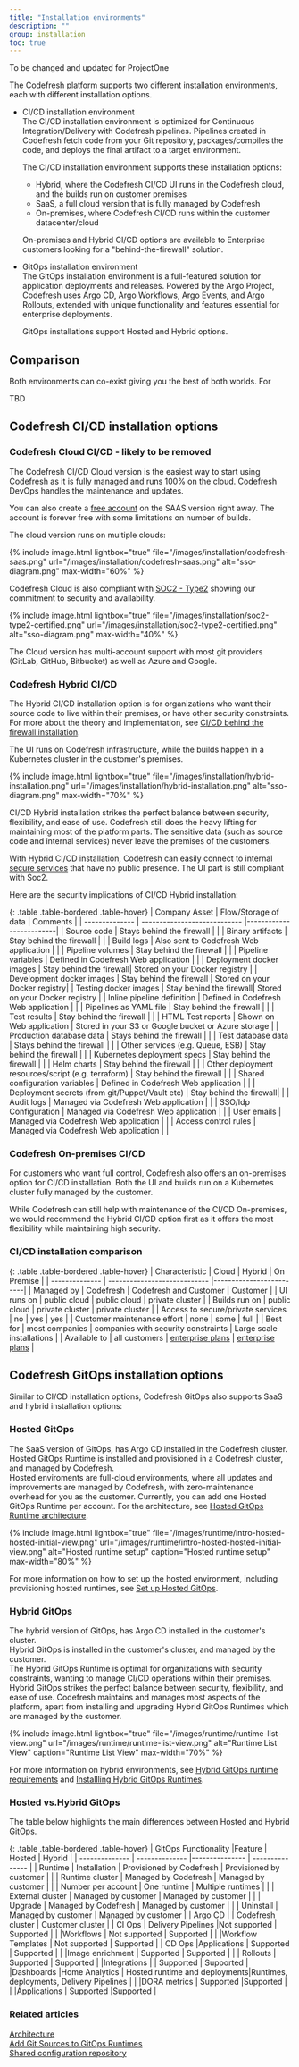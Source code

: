 ```yaml
---
title: "Installation environments"
description: ""
group: installation
toc: true
---
```

To be changed and updated for ProjectOne

The Codefresh platform supports two different installation environments, each with different installation options.

* CI/CD installation environment  
  The CI/CD installation environment is optimized for Continuous Integration/Delivery with Codefresh pipelines. Pipelines created in Codefresh fetch code from your Git repository, packages/compiles the code, and deploys the final artifact to a target environment.

  The CI/CD installation environment supports these installation options:  
  * Hybrid, where the Codefresh CI/CD UI runs in the Codefresh cloud, and the builds run on customer premises
  * SaaS, a full cloud version that is fully managed by Codefresh
  * On-premises, where Codefresh CI/CD runs within the customer datacenter/cloud

  On-premises and Hybrid CI/CD options are available to Enterprise customers looking for a "behind-the-firewall" solution.

* GitOps installation environment  
  The GitOps installation environment is a full-featured solution for application deployments and releases. Powered by the Argo Project, Codefresh uses Argo CD, Argo Workflows, Argo Events, and Argo Rollouts, extended with unique functionality and features essential for enterprise deployments.

  GitOps installations support Hosted and Hybrid options. 

##  Comparison
Both environments can co-exist giving you the best of both worlds. For 

TBD


## Codefresh CI/CD installation options









### Codefresh Cloud CI/CD - likely to be removed

The Codefresh CI/CD Cloud version is the easiest way to start using Codefresh as it is fully managed and runs 100% on the cloud. Codefresh DevOps handles the maintenance and updates.

You can also create a [free account]({{site.baseurl}}/docs/getting-started/create-a-codefresh-account/) on the SAAS version right away. The account is forever free with some limitations
on number of builds.

The cloud version runs on multiple clouds:

{% include image.html
  lightbox="true"
  file="/images/installation/codefresh-saas.png"
  url="/images/installation/codefresh-saas.png"
  alt="sso-diagram.png"
  max-width="60%"
    %}

Codefresh Cloud is also compliant with [SOC2 - Type2](https://www.aicpa.org/SOC) showing our commitment to security and availability.

{% include image.html
  lightbox="true"
  file="/images/installation/soc2-type2-certified.png"
  url="/images/installation/soc2-type2-certified.png"
  alt="sso-diagram.png"
  max-width="40%"
    %}    

The Cloud version has multi-account support with most git providers (GitLab, GitHub, Bitbucket) as well as Azure and Google.


### Codefresh Hybrid CI/CD 

The Hybrid CI/CD  installation option is for organizations who want their source code to live within their premises, or have other security constraints. For more about the theory and implementation, see [CI/CD behind the firewall installation]({{site.baseurl}}/docs/administration/behind-the-firewall/).

The UI runs on Codefresh infrastructure, while the builds happen in a Kubernetes cluster in the customer's premises.

{% include image.html
  lightbox="true"
  file="/images/installation/hybrid-installation.png"
  url="/images/installation/hybrid-installation.png"
  alt="sso-diagram.png"
  max-width="70%"
    %}    


CI/CD Hybrid  installation strikes the perfect balance between security, flexibility, and ease of use. Codefresh still does the heavy lifting for maintaining most of the platform parts. The sensitive data (such as source code and internal services) never leave the premises of the customers.

With Hybrid CI/CD installation, Codefresh can easily connect to internal [secure services]({{site.baseurl}}/docs/reference/behind-the-firewall/#using-secure-services-in-your-pipelines) that have no public presence.
The UI part is still compliant with Soc2.
  

Here are the security implications of CI/CD Hybrid installation:

{: .table .table-bordered .table-hover}
| Company Asset          | Flow/Storage of data                 | Comments                  |
| -------------- | ---------------------------- |-------------------------|
| Source code       | Stays behind the firewall | |
| Binary artifacts  | Stay behind the firewall |   |
| Build logs        | Also sent to Codefresh Web application |  |
| Pipeline volumes   | Stay behind the firewall | |
| Pipeline variables   | Defined in Codefresh Web application | |
| Deployment docker images | Stay behind the firewall| Stored on your Docker registry |
| Development docker images | Stay behind the firewall | Stored on your Docker registry|
| Testing docker images | Stay behind the firewall|  Stored on your Docker registry |
| Inline pipeline definition | Defined in Codefresh Web application |  |
| Pipelines as YAML file | Stay behind the firewall |  |
| Test results | Stay behind the firewall | | 
| HTML Test reports | Shown on Web application |  Stored in your S3 or Google bucket or Azure storage  |
| Production database data | Stays behind the firewall | |
| Test database data | Stays behind the firewall | |
| Other services (e.g. Queue, ESB) | Stay behind the firewall | |
| Kubernetes deployment specs | Stay behind the firewall | |
| Helm charts | Stay behind the firewall | |
| Other deployment resources/script (e.g. terraform) | Stay behind the firewall | |
| Shared configuration variables | Defined in Codefresh Web application |  |
| Deployment secrets (from git/Puppet/Vault etc) | Stay behind the firewall|  |
| Audit logs | Managed via Codefresh Web application |  |
| SSO/Idp Configuration | Managed via Codefresh Web application |  |
| User emails | Managed via Codefresh Web application |  |
| Access control rules | Managed via Codefresh Web application | |



### Codefresh On-premises CI/CD    

For customers who want full control, Codefresh also offers an on-premises option for CI/CD installation. Both the UI and builds run on a Kubernetes cluster fully managed by the customer.

While Codefresh can still help with maintenance of the CI/CD On-premises, we would recommend the Hybrid CI/CD option first as it offers the most flexibility while maintaining high security.

### CI/CD installation comparison 

{: .table .table-bordered .table-hover}
| Characteristic      | Cloud | Hybrid | On Premise                   |
| -------------- | ---------------------------- |-------------------------|
| Managed by     | Codefresh | Codefresh and Customer | Customer |
| UI runs on  | public cloud | public cloud | private cluster |
| Builds run on | public cloud | private cluster | private cluster |
| Access to secure/private services | no | yes | yes |
| Customer maintenance effort | none | some | full |
| Best for | most companies | companies with security constraints | Large scale installations |
| Available to | all customers | [enterprise plans](https://codefresh.io/contact-us/) | [enterprise plans](https://codefresh.io/contact-us/) |


## Codefresh GitOps installation options 

Similar to CI/CD installation options, Codefresh GitOps also supports SaaS and hybrid installation options: 


### Hosted GitOps
The SaaS version of GitOps, has Argo CD installed in the Codefresh cluster.
Hosted GitOps Runtime is installed and provisioned in a Codefresh cluster, and managed by Codefresh.  
Hosted enviroments are full-cloud environments, where all updates and improvements are managed by Codefresh, with zero-maintenance overhead for you as the customer. Currently, you can add one Hosted GitOps Runtime per account.
For the architecture, see [Hosted GitOps Runtime architecture]({{site.baseurl}}/docs/installation/architecture/#hosted-gitops-runtime-architecture).

  
{% include
 image.html
 lightbox="true"
 file="/images/runtime/intro-hosted-hosted-initial-view.png"
 url="/images/runtime/intro-hosted-hosted-initial-view.png"
 alt="Hosted runtime setup"
 caption="Hosted runtime setup"
    max-width="80%"
%} 

  For more information on how to set up the hosted environment, including provisioning hosted runtimes, see [Set up Hosted GitOps]({{site.baseurl}}/docs/installation/hosted-runtime/).  

### Hybrid GitOps
The hybrid version of GitOps, has Argo CD installed in the customer's cluster.    
Hybrid GitOps is installed in the customer's cluster, and managed by the customer.  
The Hybrid GitOps Runtime is optimal for organizations with security constraints, wanting to manage CI/CD operations within their premises. Hybrid GitOps strikes the perfect balance between security, flexibility, and ease of use. Codefresh maintains and manages most aspects of the platform, apart from installing and upgrading Hybrid GitOps Runtimes which are managed by the customer.  

 
{% include
   image.html
   lightbox="true"
   file="/images/runtime/runtime-list-view.png"
 url="/images/runtime/runtime-list-view.png"
  alt="Runtime List View"
  caption="Runtime List View"
  max-width="70%"
%}

  For more information on hybrid environments, see [Hybrid GitOps runtime requirements]({{site.baseurl}}/docs/installation/hybrid-gitops/#minimum-system-requirements) and [Installling Hybrid GitOps Runtimes]({{site.baseurl}}/docs/installation/hybrid-gitops/).  



<!--- #### Git provider repos
Codefresh Runtime creates three repositories in your organization's Git provider account:

* Codefresh runtime installation repository
* Codefresh Git Sources
* Codefresh shared configuration repository

**Codefresh Runtime functionality**
The runtime:
* Ensures that the installation repository and the Git Sources are always in sync, and applies Git changes back to the cluster
* Receives events and information from the user's organization systems to execute workflows
   By default, the ingress controller directs all requests and events to the Codefresh Application Proxy. When internal and an external ingress hosts are configured, the ingress comtroller directs webhook events to the relevant Event Source and then to Argo Events (not via the Codefresh Application Proxy). -->

### Hosted vs.Hybrid GitOps

The table below highlights the main differences between Hosted and Hybrid GitOps.

{: .table .table-bordered .table-hover}
| GitOps Functionality           |Feature             |  Hosted                    | Hybrid |
| --------------          | --------------     |---------------             | --------------- |
| Runtime                 | Installation       | Provisioned by Codefresh   | Provisioned by customer       |
|                         | Runtime cluster    | Managed by Codefresh       | Managed by customer       |
|                         | Number per account | One runtime                | Multiple runtimes            |
|                         | External cluster   | Managed by customer        | Managed by customer         |
|                         | Upgrade            | Managed by Codefresh       | Managed by customer |
|                         | Uninstall          | Managed by customer        | Managed by customer |
| Argo CD                 |                    | Codefresh cluster          | Customer cluster  |
| CI Ops                  | Delivery Pipelines |Not supported               | Supported  |
|                         |Workflows           | Not supported              | Supported  |
|                         |Workflow Templates  | Not supported              | Supported  |
| CD  Ops                 |Applications        | Supported                  | Supported |
|                         |Image enrichment    | Supported                  | Supported  |
|                         | Rollouts           | Supported                  |  Supported  |
|Integrations             |                    | Supported                  | Supported  |
|Dashboards               |Home Analytics      | Hosted runtime and deployments|Runtimes, deployments, Delivery Pipelines |
|                         |DORA metrics        | Supported                 |Supported        |
|                         |Applications        | Supported                 |Supported        |

### Related articles
[Architecture]({{site.baseurl}}/docs/installation/runtime-architecture/)  
[Add Git Sources to GitOps Runtimes]({{site.baseurl}}/docs/installation/git-sources/)   
[Shared configuration repository]({{site.baseurl}}/docs/reference/shared-configuration)  

